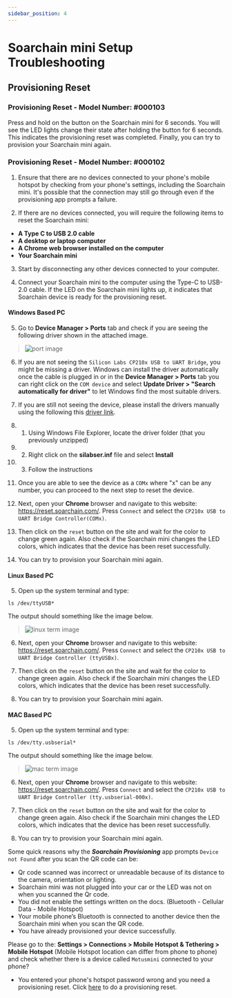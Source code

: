 ```yaml
---
sidebar_position: 4
---
```


# Soarchain mini Setup Troubleshooting


## Provisioning Reset

### Provisioning Reset - Model Number: #000103


Press and hold on the button on the Soarchain mini for 6 seconds. You will see the LED lights change their state after holding the button for 6 seconds. This indicates the provisioning reset was completed. Finally, you can try to provision your Soarchain mini again.

### Provisioning Reset - Model Number: #000102


1. Ensure that there are no devices connected to your phone's mobile hotspot by checking from your phone's settings, including the Soarchain mini. It's possible that the connection may still go through even if the provisioning app prompts a failure. 

2. If there are no devices connected, you will require the following items to reset the Soarchain mini:

- **A Type C to USB 2.0 cable**
- **A desktop or laptop computer**
- **A Chrome web browser installed on the computer**
- **Your Soarchain mini**

3. Start by disconnecting any other devices connected to your computer. 

4. Connect your Soarchain mini to the computer using the Type-C to USB-2.0 cable. If the LED on the Soarchain mini lights up, it indicates that Soarchain device is ready for the provisioning reset. 

#### Windows Based PC

5. Go to **Device Manager > Ports** tab and check if you are seeing the following driver shown in the attached image.

>![port image](/img/com_port.png)

6. If you are not seeing the ```Silicon Labs CP210x USB to UART Bridge```, you might be missing a driver. Windows can install the driver automatically once the cable is plugged in or in the **Device Manager > Ports** tab you can right click on the ```COM device``` and select **Update Driver > "Search automatically for driver"** to let Windows find the most suitable drivers.
 
7. If you are still not seeing the device, please install the drivers manually using the following this [driver link](https://www.silabs.com/documents/public/software/CP210x_Universal_Windows_Driver.zip).

7. 1. Using Windows File Explorer, locate the driver folder
   (that you previously unzipped)
7. 2. Right click on the **silabser.inf** file and select **Install**
7. 3.  Follow the instructions

8. Once you are able to see the device as a ```COMx``` where "x" can be any number, you can proceed to the next step to reset the device.

9. Next, open your **Chrome** browser and navigate to this website: https://reset.soarchain.com/. Press ```Connect``` and select the ```CP210x USB to UART Bridge Controller(COMx)```. 

10. Then click on the ```reset``` button on the site and wait for the color to change green again. Also check if the Soarchain mini changes the LED colors, which indicates that the device has been reset successfully.

11. You can try to provision your Soarchain mini again.

#### Linux Based PC

5. Open up the system terminal and type: 

```
ls /dev/ttyUSB*
```

The output should something like the image below.

>![linux term image](/img/linux_lsdev.png)

6.  Next, open your **Chrome** browser and navigate to this website: https://reset.soarchain.com/. Press ```Connect``` and select the ```CP210x USB to UART Bridge Controller (ttyUSBx)```. 

7. Then click on the ```reset``` button on the site and wait for the color to change green again. Also check if the Soarchain mini changes the LED colors, which indicates that the device has been reset successfully.

8. You can try to provision your Soarchain mini again.

#### MAC Based PC

5. Open up the system terminal and type: 

```
ls /dev/tty.usbserial*
```

The output should something like the image below.

>![mac term image](/img/mac_lsdev.png)

6.  Next, open your **Chrome** browser and navigate to this website: https://reset.soarchain.com/. Press ```Connect``` and select the ```CP210x USB to UART Bridge Controller (tty.usbserial-000x)```. 

7. Then click on the ```reset``` button on the site and wait for the color to change green again. Also check if the Soarchain mini changes the LED colors, which indicates that the device has been reset successfully.

8. You can try to provision your Soarchain mini again.


Some quick reasons why the ***Soarchain Provisioning*** app prompts ```Device not Found``` after you scan the QR code can be: 

 - Qr code scanned was incorrect or unreadable because of its distance to the camera, orientation or lighting. 
 - Soarchain mini was not plugged into your car or the LED was not on when you scanned the Qr code. 
 - You did not enable the settings written on the docs. (Bluetooth - Cellular Data - Mobile Hotspot) 
 - Your mobile phone’s Bluetooth is connected to another device then the Soarchain mini when you scan the QR code. 
 - You have already provisioned your device successfully.

Please go to the:
**Settings > Connections > Mobile Hotspot & Tethering > Mobile Hotspot**
(Mobile Hotspot location can differ from phone to phone)
and check whether there is a device called ```Motusmini``` connected to your phone?

 - You entered your phone's hotspot password wrong and you need a provisioning reset. Click [here](#provisioning-reset) to do a provisioning reset. 
